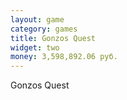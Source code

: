 ```yaml
---
layout: game
category: games
title: Gonzos Quest
widget: two
money: 3,598,892.06 руб.
---
```


Gonzos Quest
